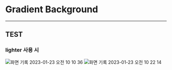 # Gradient Background
<hr>

## TEST

### lighter 사용 시
![화면 기록 2023-01-23 오전 10 10 36](https://user-images.githubusercontent.com/76833478/213952070-5d2f6521-fbbf-42ed-8f40-31084d8257ae.gif)
![화면 기록 2023-01-23 오전 10 22 14](https://user-images.githubusercontent.com/76833478/213952119-f2a9f9dd-4513-4383-800f-2c7f3efa06a6.gif)

